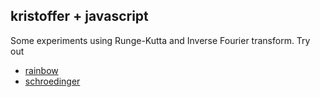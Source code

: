 ## kristoffer + javascript

Some experiments using Runge-Kutta and Inverse Fourier transform.
Try out

- [rainbow](http://kejace.github.com/kavascript/raindbow.html)
- [schroedinger](http://kejace.github.com/kavascript/schroedinger.html)